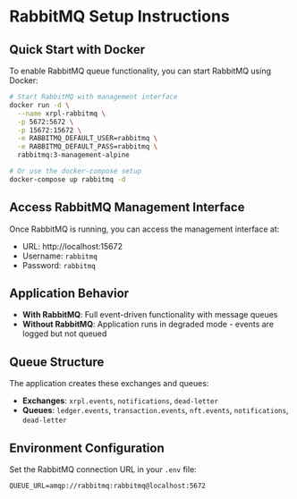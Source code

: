 # RabbitMQ Setup Instructions

## Quick Start with Docker

To enable RabbitMQ queue functionality, you can start RabbitMQ using Docker:

```bash
# Start RabbitMQ with management interface
docker run -d \
  --name xrpl-rabbitmq \
  -p 5672:5672 \
  -p 15672:15672 \
  -e RABBITMQ_DEFAULT_USER=rabbitmq \
  -e RABBITMQ_DEFAULT_PASS=rabbitmq \
  rabbitmq:3-management-alpine

# Or use the docker-compose setup
docker-compose up rabbitmq -d
```

## Access RabbitMQ Management Interface

Once RabbitMQ is running, you can access the management interface at:
- URL: http://localhost:15672
- Username: `rabbitmq`
- Password: `rabbitmq`

## Application Behavior

- **With RabbitMQ**: Full event-driven functionality with message queues
- **Without RabbitMQ**: Application runs in degraded mode - events are logged but not queued

## Queue Structure

The application creates these exchanges and queues:
- **Exchanges**: `xrpl.events`, `notifications`, `dead-letter`
- **Queues**: `ledger.events`, `transaction.events`, `nft.events`, `notifications`, `dead-letter`

## Environment Configuration

Set the RabbitMQ connection URL in your `.env` file:
```env
QUEUE_URL=amqp://rabbitmq:rabbitmq@localhost:5672
```